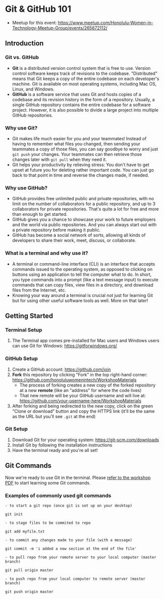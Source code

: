 # Git & GitHub 101
- Meetup for this event: https://www.meetup.com/Honolulu-Women-in-Technology-Meetup-Group/events/265672112/

## Introduction

### Git vs. GitHub
- **Git** is a distributed version control system that is free to use. Version control software keeps track of revisions to the codebase. "Distributed" means that Git keeps a copy of the entire codebase on each developer's machine. Git is available on most operating systems, including Mac OS, Linux, and Windows.
- **GitHub** is a software service that uses Git and hosts copies of a codebase and its revision history in the form of a repository. Usually, a single GitHub repository contains the entire codebase for a software project. However, it is also possible to divide a large project into multiple GitHub repositories.

### Why use Git?
- Git makes life much easier for you and your teammates! Instead of having to remember what files you changed, then sending your teammates a copy of those files, you can say goodbye to worry and just `git push` your changes. Your teammates can then retrieve those changes later with `git pull` when they need it.
- Git helps your productivity by relieving stress: You don't have to get upset at future you for deleting rather important code. You can just go back to that point in time and reverse the changes made, if needed.

### Why use GitHub?
- GitHub provides free unlimited public and private repositories, with no limit on the number of collaborators for a public repository, and up to 3 collaborators for private repositories. That's quite a lot for free and more than enough to get started.
- GitHub gives you a chance to showcase your work to future employers and the world via public repositories. And you can always start out with a private repository before making it public.
- GitHub has become a social network of sorts, allowing all kinds of developers to share their work, meet, discuss, or collaborate.

### What is a terminal and why use it?
- A terminal or command-line interface (CLI) is an interface that accepts commands issued to the operating system, as opposed to clicking on buttons using an application to tell the computer what to do. In short, you type commands into a prompt (like a text message input) to execute commands that can copy files, view files in a directory, and download files from the Internet, etc.
- Knowing your way around a terminal is crucial not just for learning Git but for using other useful software tools as well. More on that later!

## Getting Started

### Terminal Setup
1. The Terminal app comes pre-installed for Mac users and Windows users can use Git for Windows: https://gitforwindows.org/

### GitHub Setup
1. Create a GitHub account: https://github.com/join
1. **Fork** this repository by clicking "Fork" in the top right-hand corner: https://github.com/honoluluwomenintech/WorkshopMaterials
    - The process of forking creates a new copy of the forked repository at a new **remote** (like an "address" for where the code lives)
    - That new remote will be your GitHub username and will live at: https://github.com/your-username-here/WorkshopMaterials
1. After forking and being redirected to the new copy, click on the green "Clone or download" button and copy the HTTPS link (it'll be the same as the URL but you'll see `.git` at the end)

### Git Setup
1. Download Git for your operating system: https://git-scm.com/downloads
1. Install Git by following the installation instructions
1. Have the terminal ready and you're all set!

## Git Commands

Now we're ready to use Git in the terminal. Please [refer to the workshop PDF](https://github.com/honoluluwomenintech/WorkshopMaterials/blob/master/git/hwt_study_git_intro.pdf) to start learning some Git commands.

### Examples of commonly used git commands
    - to start a git repo (once git is set up on your desktop)
```git init ```

    - to stage files to be commited to repo
```git add myfile.txt```
    
    - to commit any changes made to your file (with a message)
```git commit -m 'i added a new section at the end of the file'```

    - to pull repo from your remote server to your local computer (master branch)
 ```git pull origin master```
    
    - to push repo from your local computer to remote server (master branch)
 ```git push origin master```
